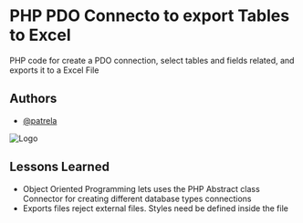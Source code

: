 
# PHP PDO Connecto to export Tables to Excel

PHP code for create a PDO connection, select tables and fields related, and exports it to a Excel File


## Authors

- [@patrela](https://www.master-union.com)


![Logo](https://i.ibb.co/4RKDhs3/export-tables.png)


## Lessons Learned

- Object Oriented Programming lets uses the PHP Abstract class Connector for creating different database types connections
- Exports files reject external files. Styles need be defined inside the file

